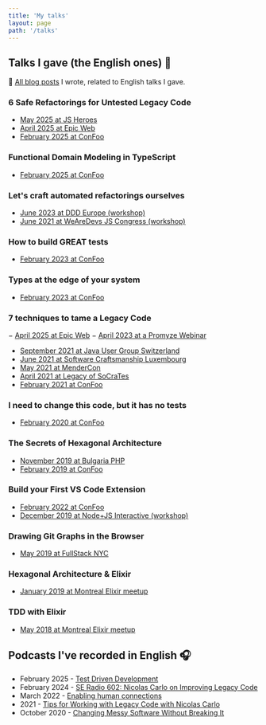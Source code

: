 ```yaml
---
title: 'My talks'
layout: page
path: '/talks'
---
```


## Talks I gave (the English ones) 🎤

🎩 [All blog posts](/tags/talk/) I wrote, related to English talks I gave.

### 6 Safe Refactorings for Untested Legacy Code

- [May 2025 at JS Heroes](https://youtu.be/Ao4f1rYRHa0?si=_wuufsY5AZ6ZQMZ_)
- [April 2025 at Epic Web](https://www.epicweb.dev/talks/6-safe-refactorings-for-untested-legacy-code)
- [February 2025 at ConFoo](https://confoo.ca/en/2025/session/6-safe-refactorings-for-untested-legacy-code)

### Functional Domain Modeling in TypeScript

- [February 2025 at ConFoo](https://confoo.ca/en/2025/session/functional-domain-modeling-in-typescript)

### Let's craft automated refactorings ourselves

- [June 2023 at DDD Europe (workshop)](https://2023.dddeurope.com/program/lets-craft-automated-refactorings-ourselves/)
- [June 2021 at WeAreDevs JS Congress (workshop)](https://understandlegacycode.com/assets/talks/build-vscode-extension-slides.pdf)

### How to build GREAT tests

- [February 2023 at ConFoo](https://confoo.ca/en/2023/session/how-to-build-great-tests)

### Types at the edge of your system

- [February 2023 at ConFoo](https://confoo.ca/en/2023/session/types-at-the-edge-of-your-system)

### 7 techniques to tame a Legacy Code

− [April 2025 at Epic Web](https://www.epicweb.dev/talks/4-techniques-to-tame-a-legacy-codebase)
− [April 2023 at a Promyze Webinar](https://youtu.be/zd9gt71fbrU)

- [September 2021 at Java User Group Switzerland](https://youtu.be/ZmnI1cuS02k)
- [June 2021 at Software Craftsmanship Luxembourg](https://youtu.be/sAbvS7nQtQ8)
- [May 2021 at MenderCon](https://youtu.be/6KUUbV0NcA8)
- [April 2021 at Legacy of SoCraTes](https://www.youtube.com/watch?v=f3B8CqL1Pbg)
- [February 2021 at ConFoo](https://confoo.ca/en/yul2021/session/7-techniques-to-regain-control-of-a-legacy-codebase)

### I need to change this code, but it has no tests

- [February 2020 at ConFoo](https://confoo.ca/en/yul2020/session/i-need-to-change-this-code-but-it-has-no-test)

### The Secrets of Hexagonal Architecture

- [November 2019 at Bulgaria PHP](https://youtu.be/iQE_XDJVAZA)
- [February 2019 at ConFoo](https://confoo.ca/en/yul2019/session/the-secrets-of-hexagonal-architecture)

### Build your First VS Code Extension

- [February 2022 at ConFoo](https://confoo.ca/en/2022/session/let-s-build-your-own-vs-code-automated-refactorings)
- [December 2019 at Node+JS Interactive (workshop)](/en/2019/12/workshop-build-vscode-extension/)

### Drawing Git Graphs in the Browser

- [May 2019 at FullStack NYC](/en/2019/06/drawing-git-graphs-browser/)

### Hexagonal Architecture & Elixir

- [January 2019 at Montreal Elixir meetup](https://youtu.be/sdM1KkjtCe8)

### TDD with Elixir

- [May 2018 at Montreal Elixir meetup](https://youtu.be/HlGaHZWqItU)

## Podcasts I've recorded in English 🎧

- February 2025 - [Test Driven Development](https://youtu.be/r-fxYaHDVBQ?si=V0cVjRd64bqCn6YT)
- February 2024 - [SE Radio 602: Nicolas Carlo on Improving Legacy Code](https://se-radio.net/2024/02/se-radio-602-nicolas-carlo-on-improving-legacy-code/)
- March 2022 - [Enabling human connections](https://devjourney.info/Guests/193-NicolasCarlo.html)
- 2021 - [Tips for Working with Legacy Code with Nicolas Carlo](https://www.codewithjason.com/podcast/9478269-046-tips-for-working-with-legacy-code-with-nicolas-carlo/)
- October 2020 - [Changing Messy Software Without Breaking It](https://maintainable.fm/episodes/nicolas-carlo-changing-messy-software-without-breaking-it)
